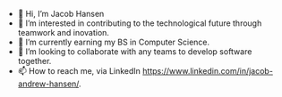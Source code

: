 - 👋 Hi, I’m Jacob Hansen
- 👀 I’m interested in contributing to the technological future through teamwork and inovation. 
- 🌱 I’m currently earning my BS in Computer Science.
- 💞️ I’m looking to collaborate with any teams to develop software together.
- 📫 How to reach me, via LinkedIn https://www.linkedin.com/in/jacob-andrew-hansen/.
